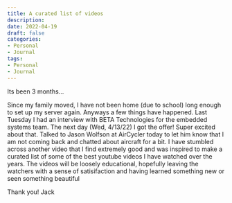 ```yaml
---
title: A curated list of videos
description:
date: 2022-04-19
draft: false
categories:
- Personal
- Journal
tags:
- Personal
- Journal
---
```


Its been 3 months...

Since my family moved, I have not been home (due to school) long enough to set up my server again. Anyways a few things have happened. Last Tuesday I had an interview with BETA Technologies for the embedded systems team. The next day (Wed, 4/13/22) I got the offer! Super excited about that. Talked to Jason Wolfson at AirCycler today to let him know that I am not coming back and chatted about aircraft for a bit. I have stumbled across another video that I find extremely good and was inspired to make a curated list of some of the best youtube videos I have watched over the years. The videos will be loosely educational, hopefully leaving the watchers with a sense of satisifaction and having learned something new or seen something beautiful

Thank you!
Jack
